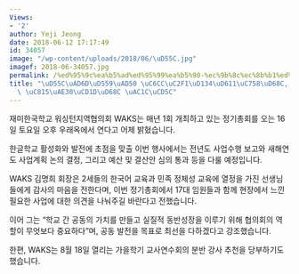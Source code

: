 ```yaml
---
Views:
- '2'
author: Yeji Jeong
date: 2018-06-12 17:17:49
id: 34057
image: "/wp-content/uploads/2018/06/\uD55C.jpg"
imagef: 2018-06-34057.jpg
permalink: /%ed%95%9c%ea%b5%ad%ed%95%99%ea%b5%90-%ec%9b%8c%ec%8b%b1%ed%84%b4%ed%98%91%ec%9d%98%ed%9a%8c-2018%eb%85%84-%ec%a0%95%ea%b8%b0%ec%b4%9d%ed%9a%8c-%ea%b0%9c%ec%b5%9c/
title: "\uD55C\uAD6D\uD559\uAD50 \uC6CC\uC2F1\uD134\uD611\uC758\uD68C, 2018\uB144\
  \ \uC815\uAE30\uCD1D\uD68C \uAC1C\uCD5C"
---
```


재미한국학교 워싱턴지역협의회 WAKS는 매년 1회 개최하고 있는 정기총회를 오는 16일 토요일 오후 우래옥에서 연다고 어제 밝혔습니다.

한글학교 활성화와 발전에 초점을 맞출 이번 행사에서는 전년도 사업수행 보고와 새해연도 사업계획 논의 결정, 그리고 예산 및 결산안 심의 통과 등을 다룰 예정입니다.

WAKS 김명희 회장은 2세들의 한국어 교육과 민족 정체성 교육에 열정을 가진 선생님들에게 감사의 마음을 전한다며, 이번 정기총회에서 17대 임원들과 함께 현장에서 느낀 필요한 사업에 대한 의견을 나눠주길 바란다고 전했습니다.

이어 그는 “학교 간 공동의 가치를 만들고 실질적 동반성장을 이루기 위해 협의회의 역할이 무엇보다 중요하다”며, 공동 발전을 목표로 최선을 다하겠다고 강조했습니다.

한편, WAKS는 8월 18일 열리는 가을학기 교사연수회의 분반 강사 추천을 당부하기도 했습니다.